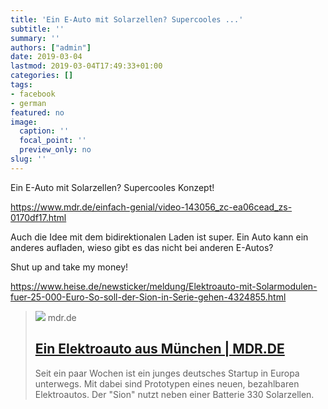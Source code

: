 ```yaml
---
title: 'Ein E-Auto mit Solarzellen? Supercooles ...'
subtitle: ''
summary: ''
authors: ["admin"]
date: 2019-03-04
lastmod: 2019-03-04T17:49:33+01:00
categories: []
tags:
- facebook
- german
featured: no
image:
  caption: ''
  focal_point: ''
  preview_only: no
slug: ''
---
```

Ein E-Auto mit Solarzellen? Supercooles Konzept!

https://www.mdr.de/einfach-genial/video-143056_zc-ea06cead_zs-0170df17.html

Auch die Idee mit dem bidirektionalen Laden ist super. Ein Auto kann ein anderes aufladen, wieso gibt es das nicht bei anderen E-Autos?

Shut up and take my money!

https://www.heise.de/newsticker/meldung/Elektroauto-mit-Solarmodulen-fuer-25-000-Euro-So-soll-der-Sion-in-Serie-gehen-4324855.html
> [![](https://cdn.mdr.de/administratives/html/logo-mdr-sm-100_v-variantBig16x9_wm-true_zc-ecbbafc6.jpg?version=22992)](https://www.mdr.de/einfach-genial/video-143056_zc-ea06cead_zs-0170df17.html)
> mdr.de
> ## [Ein Elektroauto aus München | MDR.DE](https://www.mdr.de/einfach-genial/video-143056_zc-ea06cead_zs-0170df17.html)
>
>Seit ein paar Wochen ist ein junges deutsches Startup in Europa unterwegs. Mit dabei sind Prototypen eines neuen, bezahlbaren Elektroautos. Der "Sion" nutzt neben einer Batterie 330 Solarzellen.


